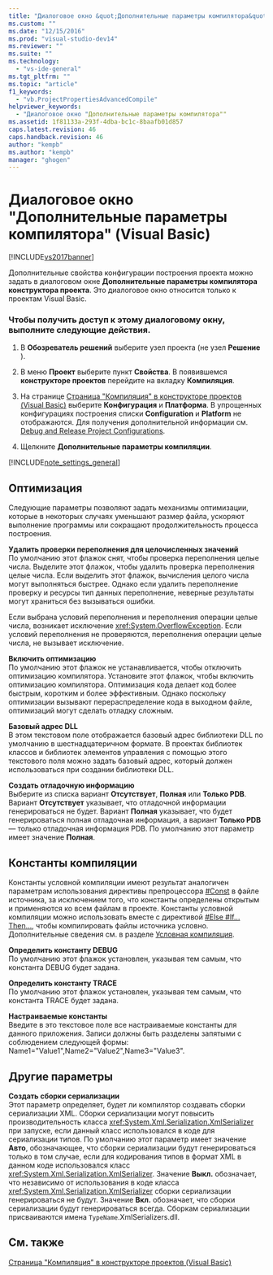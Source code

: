 ```yaml
---
title: "Диалоговое окно &quot;Дополнительные параметры компилятора&quot; (Visual Basic) | Microsoft Docs"
ms.custom: ""
ms.date: "12/15/2016"
ms.prod: "visual-studio-dev14"
ms.reviewer: ""
ms.suite: ""
ms.technology: 
  - "vs-ide-general"
ms.tgt_pltfrm: ""
ms.topic: "article"
f1_keywords: 
  - "vb.ProjectPropertiesAdvancedCompile"
helpviewer_keywords: 
  - "Диалоговое окно "Дополнительные параметры компилятора""
ms.assetid: 1f81133a-293f-4dba-bc1c-8baafb01d857
caps.latest.revision: 46
caps.handback.revision: 46
author: "kempb"
ms.author: "kempb"
manager: "ghogen"
---
```

# Диалоговое окно &quot;Дополнительные параметры компилятора&quot; (Visual Basic)
[!INCLUDE[vs2017banner](../../code-quality/includes/vs2017banner.md)]

Дополнительные свойства конфигурации построения проекта можно задать в диалоговом окне **Дополнительные параметры компилятора конструктора проекта**.  Это диалоговое окно относится только к проектам Visual Basic.  
  
### Чтобы получить доступ к этому диалоговому окну, выполните следующие действия.  
  
1.  В **Обозреватель решений** выберите узел проекта \(не узел **Решение** \).  
  
2.  В меню **Проект** выберите пункт **Свойства**.  В появившемся **конструкторе проектов** перейдите на вкладку **Компиляция**.  
  
3.  На странице [Страница "Компиляция" в конструкторе проектов \(Visual Basic\)](../../ide/reference/compile-page-project-designer-visual-basic.md) выберите **Конфигурация** и **Платформа**.  В упрощенных конфигурациях построения списки **Configuration** и **Platform** не отображаются.  Для получения дополнительной информации см. [Debug and Release Project Configurations](http://msdn.microsoft.com/ru-ru/0440b300-0614-4511-901a-105b771b236e).  
  
4.  Щелкните **Дополнительные параметры компиляции**.  
  
 [!INCLUDE[note_settings_general](../../data-tools/includes/note_settings_general_md.md)]  
  
## Оптимизация  
 Следующие параметры позволяют задать механизмы оптимизации, которые в некоторых случаях уменьшают размер файла, ускоряют выполнение программы или сокращают продолжительность процесса построения.  
  
 **Удалить проверки переполнения для целочисленных значений**  
 По умолчанию этот флажок снят, чтобы проверка переполнения целые числа.  Выделите этот флажок, чтобы удалить проверка переполнения целые числа.  Если выделить этот флажок, вычисления целого числа могут выполняться быстрее.  Однако если удалить переполнение проверку и ресурсы тип данных переполнение, неверные результаты могут храниться без вызываться ошибки.  
  
 Если выбрана условий переполнения и переполнения операции целые числа, возникает исключение <xref:System.OverflowException>.  Если условий переполнения не проверяются, переполнения операции целые числа, не вызывает исключение.  
  
 **Включить оптимизацию**  
 По умолчанию этот флажок не устанавливается, чтобы отключить оптимизацию компилятора.  Установите этот флажок, чтобы включить оптимизацию компилятора.  Оптимизация кода делает код более быстрым, коротким и более эффективным.  Однако поскольку оптимизации вызывают перераспределение кода в выходном файле, оптимизаций могут сделать отладку сложным.  
  
 **Базовый адрес DLL**  
 В этом текстовом поле отображается базовый адрес библиотеки DLL по умолчанию в шестнадцатеричном формате.  В проектах библиотек классов и библиотек элементов управления с помощью этого текстового поля можно задать базовый адрес, который должен использоваться при создании библиотеки DLL.  
  
 **Создать отладочную информацию**  
 Выберите из списка вариант **Отсутствует**, **Полная** или **Только PDB**.  Вариант **Отсутствует** указывает, что отладочной информации генерироваться не будет.  Вариант **Полная** указывает, что будет генерироваться полная отладочная информация, а вариант **Только PDB** — только отладочная информация PDB.  По умолчанию этот параметр имеет значение **Полная**.  
  
## Константы компиляции  
 Константы условной компиляции имеют результат аналогичен параметрам использования директивы препроцессора [\#Const](/dotnet/visual-basic/language-reference/directives/const-directive) в файле источника, за исключением того, что константы определены открытым и применяются ко всем файлам в проекте.  Константы условной компиляции можно использовать вместе с директивой [\#Else \#If… Then…](/dotnet/visual-basic/language-reference/directives/if-then-else-directives), чтобы компилировать файлы источника условно.  Дополнительные сведения см. в разделе [Условная компиляция](/dotnet/visual-basic/programming-guide/program-structure/conditional-compilation).  
  
 **Определить константу DEBUG**  
 По умолчанию этот флажок установлен, указывая тем самым, что константа DEBUG будет задана.  
  
 **Определить константу TRACE**  
 По умолчанию этот флажок установлен, указывая тем самым, что константа TRACE будет задана.  
  
 **Настраиваемые константы**  
 Введите в это текстовое поле все настраиваемые константы для данного приложения.  Записи должны быть разделены запятыми с соблюдением следующей формы: Name1\="Value1",Name2\="Value2",Name3\="Value3".  
  
## Другие параметры  
 **Создать сборки сериализации**  
 Этот параметр определяет, будет ли компилятор создавать сборки сериализации XML.  Сборки сериализации могут повысить производительность класса <xref:System.Xml.Serialization.XmlSerializer> при запуске, если данный класс использовался в коде для сериализации типов.  По умолчанию этот параметр имеет значение **Авто**, обозначающее, что сборки сериализации будут генерироваться только в том случае, если для кодирования типов в формат XML в данном коде использовался класс <xref:System.Xml.Serialization.XmlSerializer>.  Значение **Выкл.** обозначает, что независимо от использования в коде класса <xref:System.Xml.Serialization.XmlSerializer> сборки сериализации генерироваться не будут.  Значение **Вкл.** обозначает, что сборки сериализации будут генерироваться всегда.  Сборкам сериализации присваиваются имена `TypeName`.XmlSerializers.dll.  
  
## См. также  
 [Страница "Компиляция" в конструкторе проектов \(Visual Basic\)](../../ide/reference/compile-page-project-designer-visual-basic.md)
